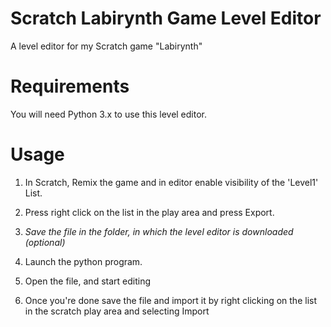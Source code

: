 # Scratch Labirynth Game Level Editor

A level editor for my Scratch game "Labirynth"

# Requirements

You will need Python 3.x to use this level editor.

# Usage

1. In Scratch, Remix the game and in editor enable visibility of the 'Level1' List.

2. Press right click on the list in the play area and press Export.

3. *Save the file in the folder, in which the level editor is downloaded (optional)*

4. Launch the python program.

5. Open the file, and start editing

6. Once you're done save the file and import it by right clicking on the list in the scratch play area and selecting Import 
